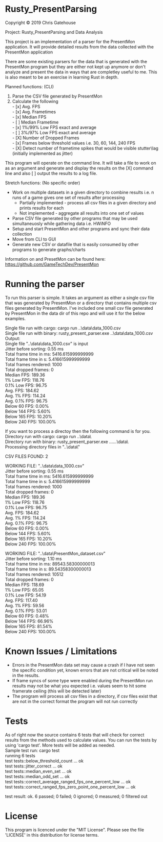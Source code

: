 # Rusty_PresentParsing
Copyright © 2019 Chris Gatehouse

Project: Rusty_PresentParsing and Data Analysis

This project is an implementation of a parser for the PresentMon application. It will provide detailed results from the data collected with the PresentMon application

There are some existing parsers for the data that is generated with the PresentMon program but they are either not kept up anymore or don't analyze and present the data in ways that are completley useful to me. This is also meant to be an exercise in learning Rust in depth.

Planned functions: (CLI)
  1. Parse the CSV file generated by PresentMon
  2. Calculate the following  
    - [x] Avg. FPS  
    - [x] Avg. Frametimes  
    - [x] Median FPS  
    - [ ] Median Frametime  
    - [x] 1%/99% Low FPS exact and average  
    - [ ] 3%/97% Low FPS exact and average  
    - [X] Number of Dropped Frames  
    - [x] Frames below threshold values i.e. 30, 60, 144, 240 FPS  
    - [X] Detect number of frametime spikes that would be visible stutter\lag (initially implemented as jitter)

This program will operate on the command line. It will take a file to work on as an argument and generate and display the results on the [X] command line and also [ ] output the results to a log file.  

Stretch functions: (No specific order)
  - Work on multiple datasets in a given directory to combine results i.e. n runs of a game gives one set of results after processing
     - Partially implemented - process all csv files in a given directory and prints results for each
     - Not implemented - aggregate all results into one set of values
  - Parse CSV file generated by other programs that may be used simultaneuosly while gathering data i.e. HWiNFO  
  - Setup and start PresentMon and other programs and sync their data collection  
  - Move from CLI to GUI  
  - Generate new CSV or datafile that is easily consumed by other programs to generate graphs/charts  
  
Information on and PresetMon can be found here: https://github.com/GameTechDev/PresentMon

# Running the parser
To run this parser is simple. It takes an argument as either a single csv file that was generated by PresentMon or a directory that contains multiple csv files generated by PresentMon. I've included one small csv file generated by PresentMon in the data dir of this repo and will use it for the below examples.
  
Single file run with cargo: cargo run ..\data\data_1000.csv  
Single file run with binary: rusty_present_parser.exe ..\data\data_1000.csv  
Output:   
Single file "..\\data\\data_1000.csv" is input  
Jitter before sorting: 0.55 ms  
Total frame time in ms: 5416.615999999999  
Total frame time in s: 5.416615999999999  
Total frames rendered: 1000  
Total dropped frames: 0  
Median FPS:     189.36  
1% Low FPS:     118.76  
0.1% Low FPS:   96.75  
Avg. FPS:       184.62  
Avg. 1% FPS:    114.24  
Avg. 0.1% FPS:  96.75  
Below 60 FPS:   0.00%  
Below 144 FPS:  5.60%  
Below 165 FPS:  10.20%  
Below 240 FPS:  100.00%  

If you want to process a directoy then the following command is for you.  
Directory run with cargo: cargo run ..\data\  
Directory run with binary:  rusty_present_parser.exe ..\..\..\data\  
Processing directory files in "..\\data\\"  
    
CSV FILES FOUND: 2  
    
WORKING FILE: "..\\data\\data_1000.csv"  
Jitter before sorting: 0.55 ms  
Total frame time in ms: 5416.615999999999  
Total frame time in s: 5.416615999999999  
Total frames rendered: 1000  
Total dropped frames: 0  
Median FPS:     189.36  
1% Low FPS:     118.76  
0.1% Low FPS:   96.75  
Avg. FPS:       184.62  
Avg. 1% FPS:    114.24  
Avg. 0.1% FPS:  96.75  
Below 60 FPS:   0.00%  
Below 144 FPS:  5.60%  
Below 165 FPS:  10.20%  
Below 240 FPS:  100.00%  
  
  
WORKING FILE: "..\\data\\PresentMon_dataset.csv"  
Jitter before sorting: 1.10 ms  
Total frame time in ms: 89543.58300000013  
Total frame time in s: 89.54358300000013  
Total frames rendered: 10512  
Total dropped frames: 0  
Median FPS:     118.69  
1% Low FPS:     65.05  
0.1% Low FPS:   54.19  
Avg. FPS:       117.40  
Avg. 1% FPS:    59.56  
Avg. 0.1% FPS:  53.01  
Below 60 FPS:   0.48%  
Below 144 FPS:  66.96%  
Below 165 FPS:  81.54%  
Below 240 FPS:  100.00%  

# Known Issues / Limitations  
  - Errors in the PresentMon data set may cause a crash if I have not seen the specific condition yet, known errors that are not critical will be noted in the results.  
  - If frame syncs of some type were enabled during the PresentMon run results may not be what you expected i.e. values seem to hit some framerate ceiling (this will be detected later)  
  - The program will process all csv files in a directory, if csv files exist that are not in the correct format the program will not run correctly  

# Tests
As of right now the source contains 6 tests that will check for correct results from the methods used to calculate values. You can run the tests by using 'cargo test'. More tests will be added as needed.  
Sample test run: cargo test  
running 6 tests  
test tests::below_threshold_count ... ok  
test tests::jitter_correct ... ok  
test tests::median_even_set ... ok  
test tests::median_odd_set ... ok  
test tests::correct_average_ranged_fps_one_percent_low ... ok  
test tests::correct_ranged_fps_zero_point_one_percent_low ... ok  
  
test result: ok. 6 passed; 0 failed; 0 ignored; 0 measured; 0 filtered out  
  

# License

This program is licenced under the "MIT License". Please see the file 'LICENSE' in this distribution for license terms.

